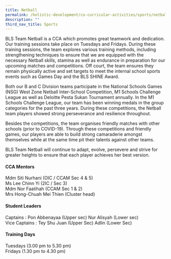 ```yaml
---
title: Netball
permalink: /holistic-development/co-curricular-activities/sports/netball/
description: ""
third_nav_title: Sports
---
```

BLS Team Netball is a CCA which promotes great teamwork and dedication. Our training sessions take place on Tuesdays and Fridays. During these training sessions, the team explores various training methods, including strengthening techniques to ensure that we are equipped with the necessary Netball skills, stamina as well as endurance in preparation for our upcoming matches and competitions. Off court, the team ensures they remain physically active and set targets to meet the internal school sports events such as Games Day and the BLS SHINE Award.

Both our B and C Division teams participate in the National Schools Games (NSG) West Zone Netball Inter-School Competition, M1 Schools Challenge League as well as Deloitte Pesta Sukan Tournament annually. In the M1 Schools Challenge League, our team has been winning medals in the group categories for the past three years. During these competitions, the Netball team players showed strong perseverance and resilience throughout.

Besides the competitions, the team organises friendly matches with other schools (prior to COVID-19). Through these competitions and friendly games, our players are able to build strong camaraderie amongst themselves while at the same time pit their talents against other teams.

BLS Team Netball will continue to adapt, evolve, persevere and strive for greater heights to ensure that each player achieves her best version.

#### CCA Mentors
Mdm Siti Nurhani (OIC / CCAM Sec 4 & 5)<br>
Ms Lee Chinn Yi (2IC / Sec 3)<br>
Mdm Nor Faatihah (CCAM Sec 1 & 2)<br>
Mrs Hong-Chuah Mei Thien (Cluster head) <br>

#### Student Leaders
Captains : Pon Abbenayaa (Upper sec)
Nur Alisyah (Lower sec) <br>
Vice Captains : Tey Shu Juan (Upper Sec)
Adlin (Lower Sec)<br>

#### **Training Days**
Tuesdays (3.00 pm to 5.30 pm)<br>
Fridays (1.30 pm to 4.30 pm)<br>